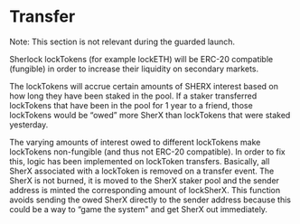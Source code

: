 # Transfer

Note: This section is not relevant during the guarded launch. 

Sherlock lockTokens \(for example lockETH\) will be ERC-20 compatible \(fungible\) in order to increase their liquidity on secondary markets.

The lockTokens will accrue certain amounts of SHERX interest based on how long they have been staked in the pool. If a staker transferred lockTokens that have been in the pool for 1 year to a friend, those lockTokens would be “owed” more SherX than lockTokens that were staked yesterday.

The varying amounts of interest owed to different lockTokens make lockTokens non-fungible \(and thus not ERC-20 compatible\). In order to fix this, logic has been implemented on lockToken transfers. Basically, all SherX associated with a lockToken is removed on a transfer event. The SherX is not burned, it is moved to the SherX staker pool and the sender address is minted the corresponding amount of lockSherX. This function avoids sending the owed SherX directly to the sender address because this could be a way to “game the system" and get SherX out immediately.
